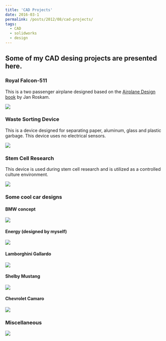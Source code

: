 ```yaml
---
title: 'CAD Projects'
date: 2016-03-1
permalink: /posts/2012/08/cad-projects/
tags:
  - CAD
  - solidworks
  - design
---
```


## Some of my CAD desing projects are presented here.

### Royal Falcon-511
This is a two passenger airplane designed based on the [Airplane Design book](https://www.google.ca/books/edition/_/6dAoSAAACAAJ?hl=en&sa=X&ved=2ahUKEwiBktLNuuTxAhVRuZ4KHa8CBkwQ7_IDegQICBAC) by Jan Roskam.

![](/images/2016-03-01-post-solidworks/d4.jpg)

### Waste Sorting Device
This is a device designed for separating paper, aluminum, glass and plastic garbage. This device uses no electrical sensors.

![](/images/2016-03-01-post-solidworks/d1.jpg)

###  Stem Cell Research
This device is used during stem cell research and is utilized as a controlled culture environment.

![](/images/2016-03-01-post-solidworks/d2.jpg)

### Some cool car designs
#### BMW concept

![](/images/2016-03-01-post-solidworks/b1.jpg)

#### Energy (designed by myself)

![](/images/2016-03-01-post-solidworks/b2.jpg)

#### Lamborghini Gallardo

![](/images/2016-03-01-post-solidworks/b3.jpg)

#### Shelby Mustang

![](/images/2016-03-01-post-solidworks/b4.jpg)

#### Chevrolet Camaro

![](/images/2016-03-01-post-solidworks/b5.jpg)

###  Miscellaneous

![](/images/2016-03-01-post-solidworks/d3.jpg)